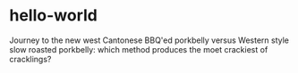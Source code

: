 # hello-world
Journey to the new west
Cantonese BBQ'ed porkbelly versus Western style slow roasted porkbelly: which method produces the moet crackiest of cracklings?

